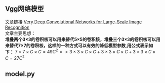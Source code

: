 
## Vgg网络模型
文章链接 [Very Deep Convolutional Networks for Large-Scale Image Recognition](https://arxiv.org/abs/1409.1556)  
文章主要思想：  
**堆叠两个3×3的卷积核可以用来替代5×5的卷积核，堆叠三个3×3的卷积核可以用来替代7×7的卷积核，这样的一种方式可以有效的降低模型参数,用公式表示如下：**
$7 × 7 × C × C = 49C^{2} => 3 × 3 × C × C + 3 × 3 × C × C + 3 × 3 × C × C = 27C^{2}$
## model.py
